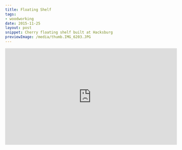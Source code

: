 ```yaml
---
title: Floating Shelf
tags:
- woodworking
date: 2015-11-25
layout: post
snippet: Cherry floating shelf built at Hacksburg
previewImage: /media/thumb.IMG_6203.JPG
---
```


<div class="youtubevideowrap">
<div class="video-container">
<iframe width="560" height="315" src="https://www.youtube.com/embed/P43aCiDG2Ls" frameborder="0" allowfullscreen></iframe>
</div>
</div>


